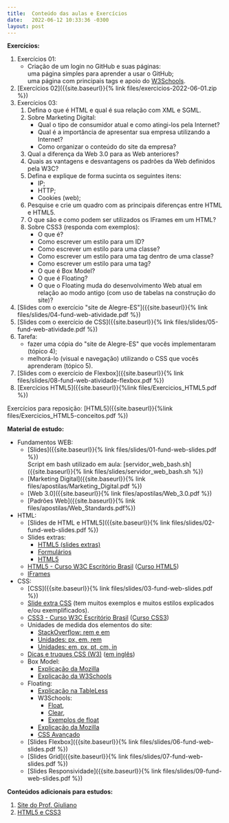 ```yaml
---
title:  Conteúdo das aulas e Exercícios
date:   2022-06-12 10:33:36 -0300
layout: post
---
```


**Exercícios:**
1. Exercícios 01:
    * Criação de um login no GitHub e suas páginas:
    <br>uma página simples para aprender a usar o GitHub;
    <br>uma página com principais tags e apoio do [W3Schools](https://www.w3schools.com).
2. [Exercícios 02]({{site.baseurl}}{% link files/exercicios-2022-06-01.zip %})
3. Exercícios 03:
    1. Defina o que é HTML e qual é sua relação com XML e SGML.
    2. Sobre Marketing Digital:
        * Qual o tipo de consumidor atual e como atingi-los pela Internet?
        * Qual é a importância de apresentar sua empresa utilizando a Internet?
        * Como organizar o conteúdo do site da empresa?
    3. Qual a diferença da Web 3.0 para as Web anteriores?
    4. Quais as vantagens e desvantagens os padrões da Web definidos pela W3C?
    5. Defina e explique de forma sucinta os seguintes itens:
        * IP;
        * HTTP;
        * Cookies (web);
    6. Pesquise e crie um quadro com as principais diferenças entre HTML e HTML5.
    7. O que são  e como podem ser utilizados os IFrames em um HTML?
    8. Sobre CSS3 (responda com exemplos):
        * O que é?
        * Como escrever um estilo para um ID?
        * Como escrever um estilo para uma classe?
        * Como escrever um estilo para uma tag dentro de uma classe?
        * Como escrever um estilo para uma tag?
        * O que é Box Model?
        * O que é Floating?
        * O que o Floating muda do desenvolvimento Web atual em relação ao modo antigo (com uso de tabelas na construção do site)?
4. [Slides com o exercício "site de Alegre-ES"]({{site.baseurl}}{% link files/slides/04-fund-web-atividade.pdf %})
5. [Slides com o exercício de CSS]({{site.baseurl}}{% link files/slides/05-fund-web-atividade.pdf %})
6. Tarefa:
    * fazer uma cópia do "site de Alegre-ES" que vocês implementaram (tópico 4);
    * melhorá-lo (visual e navegação) utilizando o CSS que vocês aprenderam (tópico 5).
7. [Slides com o exercício de Flexbox]({{site.baseurl}}{% link files/slides/08-fund-web-atividade-flexbox.pdf %})
8. [Exercícios HTML5]({{site.baseurl}}{%link files/Exercicios_HTML5.pdf %})

Exercícios para reposição: [HTML5]({{site.baseurl}}{%link files/Exercicios_HTML5-conceitos.pdf %})

**Material de estudo:**
* Fundamentos WEB:
	* [Slides]({{site.baseurl}}{% link files/slides/01-fund-web-slides.pdf %})
	  <br>Script em bash utilizado em aula: [servidor_web_bash.sh]({{site.baseurl}}{% link files/slides/servidor_web_bash.sh %})
	 * [Marketing Digital]({{site.baseurl}}{% link files/apostilas/Marketing_Digital.pdf %})
	 * [Web 3.0]({{site.baseurl}}{% link files/apostilas/Web_3.0.pdf %})
	 * [Padrões Web]({{site.baseurl}}{% link files/apostilas/Web_Standards.pdf%})
* HTML:
	* [Slides de HTML e HTML5]({{site.baseurl}}{% link files/slides/02-fund-web-slides.pdf %})
	* Slides extras:
		* [HTML5 (slides extras)](https://drive.google.com/file/d/1WDocnPNJJkAQXr4-cS2tc5SryP-qc9vx/view)
		* [Formulários](https://drive.google.com/file/d/15qqw-aRAMSPWPBpfqOQHKMLHH-DsIP0_/view)
		* [HTML5](https://drive.google.com/file/d/1EH78pX3N_9HRFeX3bKdOaOWpyO2MNpQA/view)
	* [HTML5 - Curso W3C Escritório Brasil](https://www.w3c.br/pub/Cursos/CursoHTML5/html5-web.pdf) ([Curso HTML5](https://www.w3c.br/Cursos/CursoHTML5))
	* [IFrames](https://drive.google.com/file/d/1pmFW-ucVeCsVGHFAkH2JkZ-DTw6BX90s/view)
* CSS:
	* [CSS]({{site.baseurl}}{% link files/slides/03-fund-web-slides.pdf %})
	* [Slide extra CSS](https://drive.google.com/file/d/1qTHLFRoYAevi5ay3KK1YJFl9BnIB1VeZ/view) (tem muitos exemplos e muitos estilos explicados e/ou exemplificados).
	* [CSS3 - Curso W3C Escritório Brasil](https://www.w3c.br/pub/Cursos/CursoCSS3/css-web.pdf) ([Curso CSS3](https://www.w3c.br/Cursos/CursoCSS3/))
	* Unidades de medida dos elementos do site:
		* [StackOverflow: rem e em](https://pt.stackoverflow.com/questions/390324/por-que-o-bootstrap-4-usa-rem-e-em-no-lugar-de-pixels)
		* [Unidades: px, em, rem](https://www.nickolasjoe.com/qual-a-diferenca-entre-pixel-em-e-rem-entenda-essas-unidades-css/#:~:text=O%20nome%20rem%20significa%20Root,do%20em%20com%20elementos%20filhos.)
		* [Unidades: em, px, pt, cm, in](https://www.w3.org/Style/Examples/007/units.pt_BR.html)
	* [Dicas e truques CSS (W3)](http://www.internetbootcamp.net/007/) ([em inglês](https://www.w3.org/Style/Examples/007/#translations))
	* Box Model:
		* [Explicação da Mozilla](https://developer.mozilla.org/pt-BR/docs/Web/CSS/CSS_Box_Model/Introduction_to_the_CSS_box_model)
		* [Explicação da W3Schools](https://www.w3schools.com/css/css_boxmodel.asp)
	* Floating:
		* [Explicação na TableLess](https://tableless.github.io/iniciantes/manual/css/float-clear.html)
		* W3Schools:
			* [Float](https://www.w3schools.com/css/css_float.asp),
			* [Clear](https://www.w3schools.com/css/css_float_clear.asp),
			* [Exemplos de float](https://www.w3schools.com/css/css_float_examples.asp)
		* [Explicação da Mozilla](https://developer.mozilla.org/pt-BR/docs/Web/CSS/float)
		* [CSS Avançado](https://drive.google.com/file/d/16lsRTlOHtWW7kmpG79_yxzXoSQ4uRZwn/view)
    * [Slides Flexbox]({{site.baseurl}}{% link files/slides/06-fund-web-slides.pdf %})
    * [Slides Grid]({{site.baseurl}}{% link files/slides/07-fund-web-slides.pdf %})
    * [Slides Responsividade]({{site.baseurl}}{% link files/slides/09-fund-web-slides.pdf %})

**Conteúdos adicionais para estudos:**
1. [Site do Prof. Giuliano](https://sites.google.com/view/aulasgiuliano/fundamentos-web)
2. [HTML5 e CSS3](https://drive.google.com/file/d/1Y6TM8JrtflUfiZCrMtkJUuqRmZdzeX60/view)
